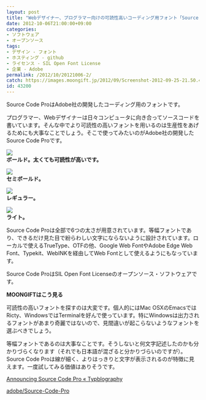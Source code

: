```yaml
---
layout: post
title: "Webデザイナー、プログラマー向けの可読性高いコーディング用フォント「Source Code Pro」"
date: 2012-10-06T21:00:00+09:00
categories:
- ソフトウェア
- オープンソース
tags: 
- デザイン - フォント
- ホスティング - github
- ライセンス - SIL Open Font License
- 企業 - Adobe
permalink: /2012/10/20121006-2/
catch: https://images.moongift.jp/2012/09/Screenshot-2012-09-25-21.50.49_thumb.png
id: 43200
---
```

Source Code ProはAdobe社の開発したコーディング用のフォントです。

  

プログラマー、Webデザイナーは日々コンピュータに向き合ってソースコードを書いています。そんな中でより可読性の高いフォントを用いるのは生産性をあげるためにも大事なことでしょう。そこで使ってみたいのがAdobe社の開発したSource Code Proです。

  

[![](https://images.moongift.jp/2012/09/Screenshot-2012-09-25-21.51.10_thumb.png)](https://images.moongift.jp/2012/09/Screenshot-2012-09-25-21.51.10.png)  
**ボールド。太くても可読性が高いです。**

  

[![](https://images.moongift.jp/2012/09/Screenshot-2012-09-25-21.50.44_thumb.png)](https://images.moongift.jp/2012/09/Screenshot-2012-09-25-21.50.44.png)  
**セミボールド。**

  

[![](https://images.moongift.jp/2012/09/Screenshot-2012-09-25-21.50.49_thumb.png)](https://images.moongift.jp/2012/09/Screenshot-2012-09-25-21.50.49.png)  
**レギュラー。**

  

[![](https://images.moongift.jp/2012/09/Screenshot-2012-09-25-21.50.58_thumb.png)](https://images.moongift.jp/2012/09/Screenshot-2012-09-25-21.50.58.png)  
**ライト。**

  

Source Code Proは全部で6つの太さが用意されています。等幅フォントであり、できるだけ見た目で紛らわしい文字にならないように設計されています。ローカルで使えるTrueType、OTFの他、Google Web FontやAdobe Edge Web Font、Typekit、WebINKを経由してWeb Fontとして使えるようにもなっています。

  

Source Code ProはSIL Open Font Licenseのオープンソース・ソフトウェアです。

  
  
  

**MOONGIFTはこう見る**

  

可読性の高いフォントを探すのは大変です。個人的にはMac OSXのEmacsではRicty、WindowsではTerminalを好んで使っています。特にWindowsは出力されるフォントがあまり奇麗ではないので、見間違いが起こらないようなフォントを選ぶべきでしょう。

  

等幅フォントであるのは大事なことです。そうしないと何文字記述したのかも分かりづらくなります（それでも日本語が混ざると分かりづらいのですが）。Source Code Proは線が細く、よりはっきりと文字が表示されるのが特徴に見えます。一度試してみる価値はありそうです。

  

[Announcing Source Code Pro « Typblography](http://blogs.adobe.com/typblography/2012/09/source-code-pro.html)

  

[adobe/Source-Code-Pro](https://github.com/adobe/Source-Code-Pro)

